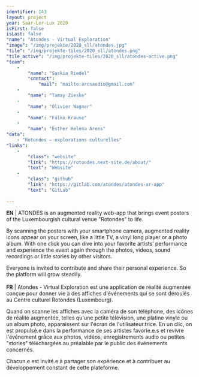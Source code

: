 ```yaml
---
identifier: 143
layout: project
year: Saar-Lor-Lux 2020
isFirst: false
isLast: false
"name": "Atondes - Virtual Exploration"
"image": "/img/projekte/2020_sll/atondes.jpg"
"tile": "/img/projekte-tiles/2020_sll/atondes.png"
"tile_active": "/img/projekte-tiles/2020_sll/atondes-active.png"
"team":
    -
        "name": "Saskia Riedel"
        "contact":
            "mail": "mailto:arcsaudio@gmail.com"
    -
        "name": "Tamay Zieske"
    -
        "name": "Olivier Wagner"
    -
        "name": "Falko Krause"
    -
        "name": "Esther Helena Arens"
"data":
    - "Rotondes – explorations culturelles"
"links":
    -
        "class": "website"
        "link": "https://rotondes.next-site.de/about/"
        "text": "Website"
    -
        "class": "github"
        "link": "https://gitlab.com/atondes/atondes-ar-app"
        "text": "GitLab"
           
---
```

<b>EN</b> \| ATONDES is an augmented reality web-app that brings event posters of the Luxembourgish cultural venue "Rotondes" to life.

By scanning the posters with your smartphone camera, augmented reality icons appear on your screen, like a little TV, a vinyl long player or a photo album. With one click you can dive into your favorite artists’ performance and experience the event again through the photos, videos, sound recordings or little stories by other visitors. 

Everyone is invited to contribute and share their personal experience. So the platform will grow steadily.
<br/><br/>
<b>FR</b> \| Atondes - Virtual Exploration est une application de réalité augmentée conçue pour donner vie à des
affiches d'événements qui se sont déroulés au Centre culturel Rotondes (Luxembourg). 

Quand on scanne les affiches avec la caméra de son téléphone, des icônes de réalité augmentée, telles qu'une petite télévision, une platine vinyle ou un album photo, apparaissent sur l'écran de l'utilisateur.trice. En un clic, on est propulsé.e dans la performance de ses artistes favorie.e.s et revivre l'événement grâce aux photos, vidéos, enregistrements audio 
ou petites "stories" téléchargées au préalable par le public des événements concernés.

Chacun.e est invité.e à partager son expérience et à contribuer au développement constant de cette plateforme.